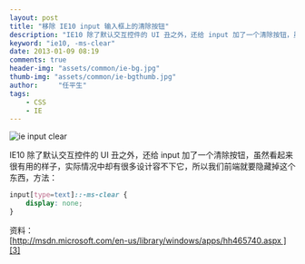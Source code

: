 ```yaml
---
layout: post
title: "移除 IE10 input 输入框上的清除按钮"
description: "IE10 除了默认交互控件的 UI 丑之外，还给 input 加了一个清除按钮，虽然看起来很有用的样子，实际情况中却有很多设计容不下它，所以我们前端就要隐藏掉这个东西"
keyword: "ie10, -ms-clear"
date: 2013-01-09 08:19
comments: true
header-img: "assets/common/ie-bg.jpg"
thumb-img: "assets/common/ie-bgthumb.jpg"
author:     "任平生"
tags:
    - CSS
    - IE
---
```



![ie input clear](http://note.rpsh.net/assets/2013/01/ie10_clear_button.png)

  
IE10 除了默认交互控件的 UI 丑之外，还给 input 加了一个清除按钮，虽然看起来很有用的样子，实际情况中却有很多设计容不下它，所以我们前端就要隐藏掉这个东西，方法：  

```css
input[type=text]::-ms-clear {  
	display: none;  
}
```

资料：  
[http://msdn.microsoft.com/en-us/library/windows/apps/hh465740.aspx ][3]  
  


[1]: http://2.bp.blogspot.com/-FDHzeyX3AsE/UO0nDiuaigI/AAAAAAAAHs0/Lgyq5u40oFg/s320/ie10_clear_button.png
[2]: http://2.bp.blogspot.com/-FDHzeyX3AsE/UO0nDiuaigI/AAAAAAAAHs0/Lgyq5u40oFg/s1600/ie10_clear_button.png
[3]: http://msdn.microsoft.com/en-us/library/windows/apps/hh465740.aspx